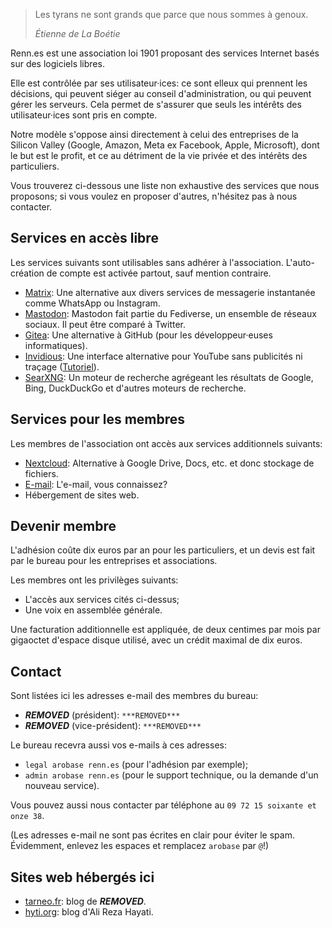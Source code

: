 ---
---

> Les tyrans ne sont grands que parce que nous sommes à genoux.
>
> <cite>Étienne de La Boétie</cite>

Renn.es est une association loi 1901 proposant des services Internet basés sur des logiciels libres.

Elle est contrôlée par ses utilisateur·ices: ce sont elleux qui prennent les décisions, qui peuvent siéger au conseil d'administration, ou qui peuvent gérer les serveurs. Cela permet de s'assurer que seuls les intérêts des utilisateur·ices sont pris en compte.

Notre modèle s'oppose ainsi directement à celui des entreprises de la Silicon Valley (Google, Amazon, Meta ex Facebook, Apple, Microsoft), dont le but est le profit, et ce au détriment de la vie privée et des intérêts des particuliers.

Vous trouverez ci-dessous une liste non exhaustive des services que nous proposons; si vous voulez en proposer d'autres, n'hésitez pas à nous contacter.

## Services en accès libre

Les services suivants sont utilisables sans adhérer à l'association. L'auto-création de compte est activée partout, sauf mention contraire.

- [Matrix](https://matrix.renn.es): Une alternative aux divers services de messagerie instantanée comme WhatsApp ou Instagram.
- [Mastodon](https://toot.renn.es): Mastodon fait partie du Fediverse, un ensemble de réseaux sociaux. Il peut être comparé à Twitter.
- [Gitea](https://git.renn.es): Une alternative à GitHub (pour les développeur·euses informatiques).
- [Invidious](https://iv.renn.es): Une interface alternative pour YouTube sans publicités ni traçage ([Tutoriel](/tutoriels/invidious/)).
- [SearXNG](https://searx.renn.es): Un moteur de recherche agrégeant les résultats de Google, Bing, DuckDuckGo et d'autres moteurs de recherche.

## Services pour les membres

Les membres de l'association ont accès aux services additionnels suivants:
- [Nextcloud](https://cloud.renn.es): Alternative à Google Drive, Docs, etc. et donc stockage de fichiers.
- [E-mail](https://mail.renn.es): L'e-mail, vous connaissez?
- Hébergement de sites web.

## Devenir membre

L'adhésion coûte dix euros par an pour les particuliers, et un devis est fait par le bureau pour les entreprises et associations. 

Les membres ont les privilèges suivants:
- L'accès aux services cités ci-dessus;
- Une voix en assemblée générale.

Une facturation additionnelle est appliquée, de deux centimes par mois par gigaoctet d'espace disque utilisé, avec un crédit maximal de dix euros.

## Contact

Sont listées ici les adresses e-mail des membres du bureau:
- ***REMOVED*** (président): `***REMOVED***`
- ***REMOVED*** (vice-président): `***REMOVED***`

Le bureau recevra aussi vos e-mails à ces adresses:
- `legal arobase renn.es` (pour l'adhésion par exemple);
- `admin arobase renn.es` (pour le support technique, ou la demande d'un nouveau service).

Vous pouvez aussi nous contacter par téléphone au `09 72 15 soixante et onze 38`.

(Les adresses e-mail ne sont pas écrites en clair pour éviter le spam. Évidemment, enlevez les espaces et remplacez `arobase` par `@`!)

## Sites web hébergés ici

- [tarneo.fr](https://tarneo.fr): blog de ***REMOVED***.
- [hyti.org](https://hyti.org): blog d'Ali Reza Hayati.
